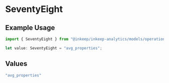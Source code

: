 # SeventyEight

## Example Usage

```typescript
import { SeventyEight } from "@inkeep/inkeep-analytics/models/operations";

let value: SeventyEight = "avg_properties";
```

## Values

```typescript
"avg_properties"
```